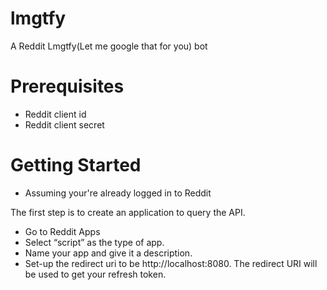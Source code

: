 # lmgtfy
A Reddit Lmgtfy(Let me google that for you) bot

# Prerequisites
* Reddit client id
* Reddit client secret

# Getting Started
* Assuming your're already logged in to Reddit

The first step is to create an application to query the API.

* Go to Reddit Apps
* Select “script” as the type of app.
* Name your app and give it a description.
* Set-up the redirect uri to be http://localhost:8080.
The redirect URI will be used to get your refresh token.
